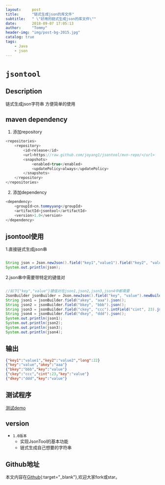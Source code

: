 ```yaml
---
layout:     post
title:      "链式生成json的库文件"
subtitle:   " \"好用的链式生成json的库文件\""
date:       2018-09-07 17:05:13
author:     "Tommy"
header-img: "img/post-bg-2015.jpg"
catalog: true
tags:
    - Java
    - json
---
```



# `jsontool`

## Description
链式生成json字符串
方便简单的使用

## maven dependency
1. 添加repository
``` java
<repositories>
    <repository>
        <id>release</id>
        <url>https://raw.github.com/joyang1/jsontool/mvn-repo/</url>
        <snapshots>
            <enabled>true</enabled>
            <updatePolicy>always</updatePolicy>
        </snapshots>
    </repository>
</repositories>
```
2. 添加dependency
``` java
<dependency>
    <groupId>cn.tommyyang</groupId>
    <artifactId>jsontool</artifactId>
    <version>1.0</version>
</dependency>
```


## jsontool使用
  
1.直接链式生成json串
  
``` java

String json = Json.newJson().field("key1","value1").field("key2", "value2").longField("long", 22L).json();
System.out.println(json);

```


2.json串中需要带特定的键值对

``` java

//如下{"key","value"}键值对在json1,json2,json3,json4中都需要
JsonBuilder jsonBuilder = Json.newJson().field("key", "value").newBuilder();
String json1 = jsonBuilder.field("akey", "aaa").json();
String json2 = jsonBuilder.field("bkey", "bbb").json();
String json3 = jsonBuilder.field("ckey", "ccc").intField("cint", 23).json();
String json4 = jsonBuilder.field("dkey", "ddd").json();
System.out.println(json1);
System.out.println(json2);
System.out.println(json3);
System.out.println(json4);

```

## 输出
``` json
{"key1":"value1","key2":"value2","long":22}
{"key":"value","akey":"aaa"}
{"bkey":"bbb","key":"value"}
{"ckey":"ccc","cint":23,"key":"value"}
{"dkey":"ddd","key":"value"}
```

## 测试程序
[测试demo](https://github.com/joyang1/jsontool/blob/master/src/test/java/TestJson.java)

## version
- `1.0版本`
    - 实现JsonTool的基本功能
    - 链式生成自己想要的字符串

## Github地址
本文内容在[Github](https://github.com/joyang1/jsontool){:target="_blank"},欢迎大家fork或star。

